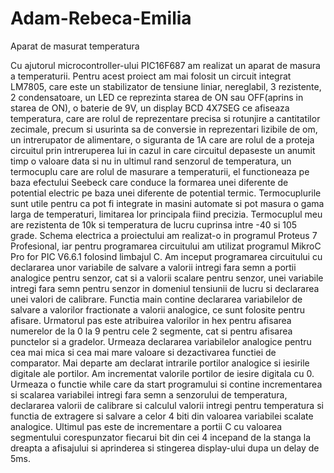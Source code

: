 # Adam-Rebeca-Emilia

Aparat de masurat temperatura

Cu ajutorul microcontroller-ului PIC16F687 am realizat un aparat de masura a temperaturii.
Pentru acest proiect am mai folosit un circuit integrat LM7805, care este un stabilizator de tensiune liniar, nereglabil, 3 rezistente, 2 condensatoare, un LED ce reprezinta starea de ON sau OFF(aprins in starea de ON), o baterie de 9V, un display BCD 4X7SEG ce afiseaza temperatura, care are rolul de reprezentare precisa si rotunjire a cantitatilor zecimale, precum si usurinta sa de conversie in reprezentari lizibile de om, un intrerupator de alimentare, o siguranta de 1A care are rolul de a proteja circuitul prin intreruperea lui in cazul in care circuitul depaseste un anumit timp o valoare data si nu in ultimul rand senzorul de temperatura, un termocuplu care are rolul de masurare a temperaturii, el functioneaza pe baza efectului Seebeck care conduce la formarea unei diferente de potential electric pe baza unei diferente de potential termic. Termocuplurile sunt utile pentru ca pot fi integrate in masini automate si pot masura o gama larga de temperaturi, limitarea lor principala fiind precizia. Termocuplul meu are rezistenta de 10k si temperatura de lucru cuprinsa intre -40 si 105 grade.
Schema electrica a proiectului am realizat-o in programul Proteus 7 Profesional, iar pentru programarea circuitului am utilizat programul MikroC Pro for PIC V6.6.1 folosind limbajul C.
Am inceput programarea circuitului cu declararea unor variabile de salvare a valorii intregi fara semn a portii analogice pentru senzor, cat si a valorii scalare pentru senzor, unei variabile intregi fara semn pentru senzor in domeniul tensiunii de lucru si declararea unei valori de calibrare.
Functia main contine declararea variabilelor de salvare a valorilor fractionate a valorii analogice, ce sunt folosite pentru afisare. Urmatorul pas este atribuirea valorilor in hex pentru afisarea numerelor de la 0 la 9 pentru cele 2 segmente, cat si pentru afisarea punctelor si a gradelor. Urmeaza declararea variabilelor analogice pentru cea mai mica si cea mai mare  valoare si dezactivarea functiei de comparator. Mai departe am declarat intrarile portilor analogice si iesirile digitale ale portilor. Am incrementat valorile portilor de iesire digitala cu 0. Urmeaza o functie while care da start programului si contine incrementarea si scalarea variabilei intregi fara semn a senzorului de temperatura, declararea valorii de calibrare si calculul valorii intregi pentru temperatura si functia de extragere si salvare a celor 4 biti din valoarea variabilei scalate analogice. Ultimul pas este de incrementare a portii C cu valoarea segmentului corespunzator fiecarui bit din cei 4 incepand de la stanga la dreapta a afisajului si aprinderea si stingerea display-ului dupa un delay de 5ms.
